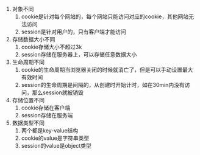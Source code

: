 1. 对象不同 
	1. cookie是针对每个网站的，每个网站只能访问对应的cookie，其他网站无法访问
	2. session是针对用户的，只有客户端才能访问
2. 存储数据大小不同
	1. cookie存储大小不超过3k
	2. session存储在服务器上，可以存储任意数据大小
3. 生命周期不同
	1. cookie的生命周期当浏览器关闭的时候就消亡了，但是可以手动设置最大有效时间
	2. session的生命周期是间隔的，从创建时开始计时，如在30min内没有访问，那么session就被销毁
4. 存储位置不同
	1. cookie存储在客户端
	2. session存储在服务端
5. 数据类型不同
	1. 两个都是key-value结构
	2. cookie的value是字符串类型
	3. session的value是object类型

